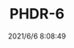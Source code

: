 ﻿---
layout: post 
title: PHDR-6
tags: 
categories: housing-terminal
overview: 
series: 
part_number: 0569-1
thumb_img: 
small_img: static/202106/569-20210606.jpg
date: 2021/6/6 8:08:49
---



